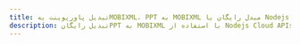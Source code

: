 ---title: تبدیل پاورپوینت بهMOBIXML، PPT به MOBIXML مبدل رایگان یا Nodejs SDKdescription: تبدیل رایگانPPT به MOBIXML با استفاده از Nodejs Cloud APIs & SDK. همچنین اسناد Microsoft PowerPoint را در Cloud ایجاد، ویرایش و رندر کنید.---